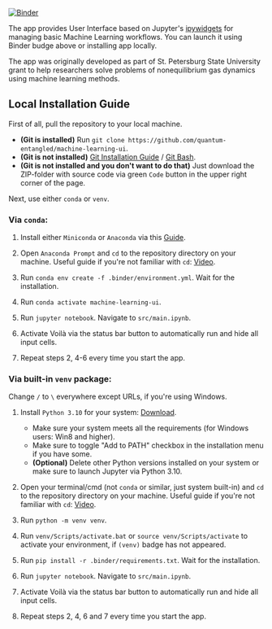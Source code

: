 [![Binder](https://mybinder.org/badge_logo.svg)](https://mybinder.org/v2/gh/quantum-entangled/machine-learning-ui/HEAD?urlpath=voila%2Frender%2Fsrc%2Fmain.ipynb)

The app provides User Interface based on Jupyter's [ipywidgets](https://github.com/jupyter-widgets/ipywidgets) for managing basic Machine Learning workflows. You can launch it using Binder budge above or installing app locally.

The app was originally developed as part of St. Petersburg State University grant to help researchers solve problems of nonequilibrium gas dynamics using machine learning methods.

## Local Installation Guide

First of all, pull the repository to your local machine.

- **(Git is installed)** Run `git clone https://github.com/quantum-entangled/machine-learning-ui`.
- **(Git is not installed)** [Git Installation Guide](https://github.com/git-guides/install-git) / [Git Bash](https://git-scm.com/downloads).
- **(Git is not installed and you don't want to do that)** Just download the ZIP-folder with source code via green `Code` button in the upper right corner of the page.

Next, use either `conda` or `venv`.

### Via `conda`:

1) Install either `Miniconda` or `Anaconda` via this [Guide](https://conda.io/projects/conda/en/latest/user-guide/install/index.html).

2) Open `Anaconda Prompt` and `cd` to the repository directory on your machine. Useful guide if you're not familiar with `cd`: [Video](https://www.youtube.com/watch?v=KNjzcJhUwuA).

3) Run `conda env create -f .binder/environment.yml`. Wait for the installation.

4) Run `conda activate machine-learning-ui`.

5) Run `jupyter notebook`. Navigate to `src/main.ipynb`. 

6) Activate Voilà via the status bar button to automatically run and hide all input cells.

7) Repeat steps 2, 4-6 every time you start the app.

### Via built-in `venv` package:

Change `/` to `\` everywhere except URLs, if you're using Windows.

1) Install `Python 3.10` for your system: [Download](https://www.python.org/downloads/release/python-3108/).
    - Make sure your system meets all the requirements (for Windows users: Win8 and higher).
    - Make sure to toggle "Add to PATH" checkbox in the installation menu if you have some.
    - **(Optional)** Delete other Python versions installed on your system or make sure to launch Jupyter via Python 3.10.

2) Open your terminal/cmd (not `conda` or similar, just system built-in) and `cd` to the repository directory on your machine. Useful guide if you're not familiar with `cd`: [Video](https://www.youtube.com/watch?v=KNjzcJhUwuA).

3) Run `python -m venv venv`.

4) Run `venv/Scripts/activate.bat` or `source venv/Scripts/activate` to activate your environment, if `(venv)` badge has not appeared.

5) Run `pip install -r .binder/requirements.txt`. Wait for the installation.

6) Run `jupyter notebook`. Navigate to `src/main.ipynb`. 

7) Activate Voilà via the status bar button to automatically run and hide all input cells.

8) Repeat steps 2, 4, 6 and 7 every time you start the app.
